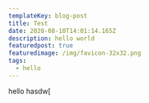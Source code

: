 ```yaml
---
templateKey: blog-post
title: Test
date: 2020-08-10T14:01:14.165Z
description: hello world
featuredpost: true
featuredimage: /img/favicon-32x32.png
tags:
  - hello
---
```

hello hasdw[